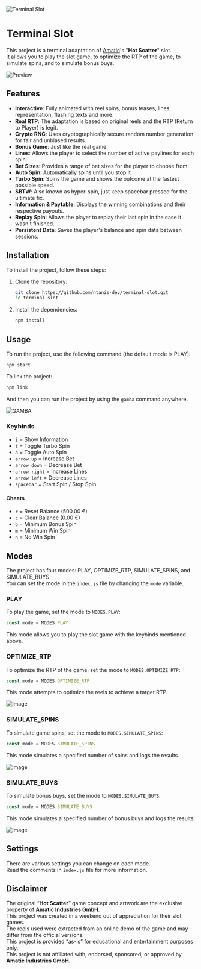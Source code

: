 ![Terminal Slot](https://github.com/user-attachments/assets/d7b00104-c0b3-4ede-9e9d-dec9ff49ba15)

# Terminal Slot

This project is a terminal adaptation of [Amatic](https://www.amatic.com/)'s "**Hot Scatter**" slot.\
It allows you to play the slot game, to optimize the RTP of the game, to simulate spins, and to simulate bonus buys.

![Preview](https://i.imgur.com/0fyr8lo.gif)

## Features

- **Interactive**: Fully animated with reel spins, bonus teases, lines representation, flashing texts and more.
- **Real RTP**: The adaptation is based on original reels and the RTP (Return to Player) is legit.
- **Crypto RNG**: Uses cryptographically secure random number generation for fair and unbiased results.
- **Bonus Game**: Just like the real game.
- **Lines**: Allows the player to select the number of active paylines for each spin.
- **Bet Sizes**: Provides a range of bet sizes for the player to choose from.
- **Auto Spin**: Automatically spins until you stop it.
- **Turbo Spin**: Spins the game and shows the outcome at the fastest possible speed.
- **SBTW**: Also known as hyper-spin, just keep spacebar pressed for the ultimate fix.
- **Information & Paytable**: Displays the winning combinations and their respective payouts.
- **Replay Spin**: Allows the player to replay their last spin in the case it wasn't finished.
- **Persistent Data**: Saves the player's balance and spin data between sessions.

## Installation

To install the project, follow these steps:

1. Clone the repository:
   ```sh
   git clone https://github.com/ntanis-dev/terminal-slot.git
   cd terminal-slot
   ```

2. Install the dependencies:
   ```sh
   npm install
   ```

## Usage

To run the project, use the following command (the default mode is PLAY):
```sh
npm start
```

To link the project:
```sh
npm link
```

And then you can run the project by using the `gamba` command anywhere.

![GAMBA](https://i.imgur.com/VthYgPm.gif)

### Keybinds

- `i` = Show Information
- `t` = Toggle Turbo Spin
- `a` = Toggle Auto Spin
- `arrow up` = Increase Bet
- `arrow down` = Decrease Bet
- `arrow right` = Increase Lines
- `arrow left` = Decrease Lines
- `spacebar` = Start Spin / Stop Spin

#### Cheats

- `r` = Reset Balance (500.00 €)
- `c` = Clear Balance (0.00 €)
- `b` = Minimum Bonus Spin
- `m` = Minimum Win Spin
- `n` = No Win Spin

## Modes

The project has four modes: PLAY, OPTIMIZE_RTP, SIMULATE_SPINS, and SIMULATE_BUYS.\
You can set the mode in the `index.js` file by changing the `mode` variable.

### PLAY

To play the game, set the mode to `MODES.PLAY`:
```js
const mode = MODES.PLAY
```
This mode allows you to play the slot game with the keybinds mentioned above.

### OPTIMIZE_RTP

To optimize the RTP of the game, set the mode to `MODES.OPTIMIZE_RTP`:
```js
const mode = MODES.OPTIMIZE_RTP
```
This mode attempts to optimize the reels to achieve a target RTP.

![image](https://github.com/user-attachments/assets/9aa4f057-8348-4701-b49a-9ac19d383aac)

### SIMULATE_SPINS

To simulate game spins, set the mode to `MODES.SIMULATE_SPINS`:
```js
const mode = MODES.SIMULATE_SPINS
```
This mode simulates a specified number of spins and logs the results.

![image](https://github.com/user-attachments/assets/e3d60515-9987-4c9a-a5b8-7abbdd962e63)

### SIMULATE_BUYS

To simulate bonus buys, set the mode to `MODES.SIMULATE_BUYS`:
```js
const mode = MODES.SIMULATE_BUYS
```
This mode simulates a specified number of bonus buys and logs the results.

![image](https://github.com/user-attachments/assets/36f0729a-b3c0-4045-a473-9fa748058fe2)

## Settings

There are various settings you can change on each mode.\
Read the comments in `index.js` file for more information.

## Disclaimer

The original “**Hot Scatter**” game concept and artwork are the exclusive property of **Amatic Industries GmbH**.\
This project was created in a weekend out of appreciation for their slot games.\
The reels used were extracted from an online demo of the game and may differ from the official versions.\
This project is provided “as-is” for educational and entertainment purposes only.\
This project is not affiliated with, endorsed, sponsored, or approved by **Amatic Industries GmbH**.
